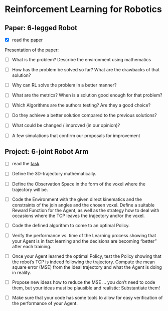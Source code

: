 # Reinforcement Learning for Robotics


## Paper: 6-legged Robot

- [x] read the [paper](https://github.com/7AtAri/Robot_ReinforcementLearning/blob/main/2023WiSe_2PZR_RL_05.pdf)
      
Presentation of the paper:

- [ ] What is the problem? Describe the environment using mathematics
- [ ] How has the problem be solved so far? What are the drawbacks of that solution?
- [ ] Why can RL solve the problem in a better manner?
- [ ] What are the metrics? When is a solution good enough for that problem?
- [ ] Which Algorithms are the authors testing? Are they a good choice?
- [ ] Do they achieve a better solution compared to the previous solutions?
- [ ] What could be changed / improved (in our opinion)?
- [ ] A few simulations that confirm our proposals for improvement


## Project: 6-joint Robot Arm

- [ ] read the [task](https://github.com/7AtAri/Robot_ReinforcementLearning/blob/main/2023%20WiSe_2PZR_Coding_Task_05.pdf)

- [ ]	Define the 3D-trajectory mathematically.
- [ ]	Define the Observation Space in the form of the voxel where the trajectory will be.
- [ ] Code the Environment with the given direct kinematics and the constraints of the join angles and the chosen voxel.
      Define a suitable Reward Function for the Agent,
      as well as the strategy how to deal with occasions where the TCP leaves the trajectory and/or the voxel.
- [ ]	Code the defined algorithm to come to an optimal Policy.
- [ ]	Verify the performance vs. time of the Learning process showing that your Agent is in fact learning
      and the decisions are becoming “better” after each training.
- [ ] Once your Agent learned the optimal Policy, test the Policy
      showing that the robot’s TCP is indeed following the trajectory.
      Compute the mean square error (MSE) from the ideal trajectory and what the Agent is doing in reality.
- [ ]	Propose new ideas how to reduce the MSE …
      you don’t need to code them, but your ideas must be plausible and realistic: Substantiate them! 
- [ ]	Make sure that your code has some tools to allow for easy verification of the performance of your Agent.
